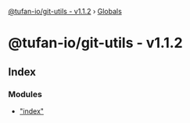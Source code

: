 [@tufan-io/git-utils - v1.1.2](README.md) › [Globals](globals.md)

# @tufan-io/git-utils - v1.1.2

## Index

### Modules

* ["index"](modules/_index_.md)
